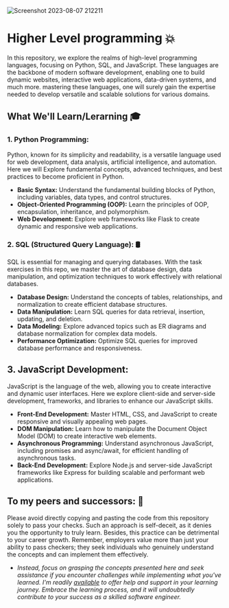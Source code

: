![Screenshot 2023-08-07 212211](https://github.com/El-gibbor/alx-higher_level_programming/assets/107848793/89587191-b49e-460e-a331-7fc1ca3067b8)  
# Higher Level programming 💥  
In this repository, we explore the realms of high-level programming languages, focusing on Python, SQL, and JavaScript. These languages are the backbone of modern software development, enabling one to build dynamic websites, interactive web applications, data-driven systems, and much more. mastering these languages, one will surely gain the expertise needed to develop versatile and scalable solutions for various domains.  
## What We'll Learn/Lerarning 🎓
### 1. Python Programming: 
Python, known for its simplicity and readability, is a versatile language used for web development, data analysis, artificial intelligence, and automation. Here we will Explore fundamental concepts, advanced techniques, and best practices to become proficient in Python.   
- **Basic Syntax:** Understand the fundamental building blocks of Python, including variables, data types, and control structures.  
- **Object-Oriented Programming (OOP):** Learn the principles of OOP, encapsulation, inheritance, and polymorphism.  
- **Web Development:** Explore web frameworks like Flask to create dynamic and responsive web applications.
### 2. SQL (Structured Query Language): 🛢
SQL is essential for managing and querying databases. With the task exercises in this repo, we master the art of database design, data manipulation, and optimization techniques to work effectively with relational databases.  
- **Database Design:** Understand the concepts of tables, relationships, and normalization to create efficient database structures.  
- **Data Manipulation:** Learn SQL queries for data retrieval, insertion, updating, and deletion.  
- **Data Modeling:** Explore advanced topics such as ER diagrams and database normalization for complex data models.  
- **Performance Optimization:** Optimize SQL queries for improved database performance and responsiveness.
## 3. JavaScript Development:
JavaScript is the language of the web, allowing you to create interactive and dynamic user interfaces. Here we explore client-side and server-side development, frameworks, and libraries to enhance our JavaScript skills.  
- **Front-End Development:** Master HTML, CSS, and JavaScript to create responsive and visually appealing web pages.  
- **DOM Manipulation:** Learn how to manipulate the Document Object Model (DOM) to create interactive web elements.  
- **Asynchronous Programming:** Understand asynchronous JavaScript, including promises and async/await, for efficient handling of asynchronous tasks.  
- **Back-End Development:** Explore Node.js and server-side JavaScript frameworks like Express for building scalable and performant web applications.
## To my peers and successors: 🚫
Please avoid directly copying and pasting the code from this repository solely to pass your checks. Such an approach is self-deceit, as it denies you the opportunity to truly learn. Besides, this practice can be detrimental to your career growth. Remember, employers value more than just your ability to pass checkers; they seek individuals who genuinely understand the concepts and can implement them effectively.  
  
- _Instead, focus on grasping the concepts presented here and seek assistance if you encounter challenges while implementing what you've learned. I'm readily [available](www.twitter.com/Chi_Elgibbor) to offer help and support in your learning journey. Embrace the learning process, and it will undoubtedly contribute to your success as a skilled software engineer._ 
